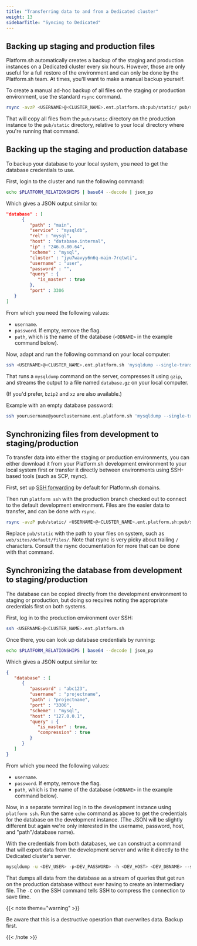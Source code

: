 ```yaml
---
title: "Transferring data to and from a Dedicated cluster"
weight: 13
sidebarTitle: "Syncing to Dedicated"
---
```


## Backing up staging and production files

Platform.sh automatically creates a backup of the staging and production instances on a Dedicated cluster every six hours.
However, those are only useful for a full restore of the environment and can only be done by the Platform.sh team.
At times, you'll want to make a manual backup yourself.

To create a manual ad-hoc backup of all files on the staging or production environment, use the standard `rsync` command.

```bash
rsync -avzP <USERNAME>@<CLUSTER_NAME>.ent.platform.sh:pub/static/ pub/static/
```

That will copy all files from the `pub/static` directory on the production instance to the `pub/static` directory,
relative to your local directory where you're running that command.

## Backing up the staging and production database

To backup your database to your local system, you need to get the database credentials to use.

First, login to the cluster and run the following command:

```bash
echo $PLATFORM_RELATIONSHIPS | base64 --decode | json_pp
```

Which gives a JSON output similar to:

```json
"database" : [
      {
         "path" : "main",
         "service" : "mysqldb",
         "rel" : "mysql",
         "host" : "database.internal",
         "ip" : "246.0.80.64",
         "scheme" : "mysql",
         "cluster" : "jyu7wavyy6n6q-main-7rqtwti",
         "username" : "user",
         "password" : "",
         "query" : {
            "is_master" : true
         },
         "port" : 3306
   }
]
```

From which you need the following values:
- `username`.
- `password`. If empty, remove the flag.
- `path`, which is the name of the database (`<DBNAME>` in the example command below).

Now, adapt and run the following command on your local computer:

```bash
ssh <USERNAME>@<CLUSTER_NAME>.ent.platform.sh 'mysqldump --single-transaction -u <USERNAME> -p<PASSWORD> -h database.internal <DBNAME> | gzip' > database.gz
```

That runs a `mysqldump` command on the server, compresses it using `gzip`,
and streams the output to a file named `database.gz` on your local computer.

(If you'd prefer, `bzip2` and `xz` are also available.)

Example with an empty database password:
```bash
ssh yourusername@yourclustername.ent.platform.sh 'mysqldump --single-transaction -u user -h database.internal main | gzip' > database.gz
```


## Synchronizing files from development to staging/production

To transfer data into either the staging or production environments,
you can either download it from your Platform.sh development environment to your local system first
or transfer it directly between environments using SSH-based tools (such as SCP, rsync).

First, set up [SSH forwarding](./ssh/ssh-keys.md#forwarding-keys-by-default) by default for Platform.sh domains.

Then run `platform ssh` with the production branch checked out to connect to the default development environment.
Files are the easier data to transfer, and can be done with `rsync`.

```bash
rsync -avzP pub/static/ <USERNAME>@<CLUSTER_NAME>.ent.platform.sh:pub/static/
```

Replace `pub/static` with the path to your files on system, such as `web/sites/default/files/`.
Note that rsync is very picky about trailing `/` characters.
Consult the rsync documentation for more that can be done with that command.

## Synchronizing the database from development to staging/production

The database can be copied directly from the development environment to staging or production,
but doing so requires noting the appropriate credentials first on both systems.

First, log in to the production environment over SSH:

```bash
ssh <USERNAME>@<CLUSTER_NAME>.ent.platform.sh
```

Once there, you can look up database credentials by running:

```bash
echo $PLATFORM_RELATIONSHIPS | base64 --decode | json_pp
```

Which gives a JSON output similar to:

```json
{
   "database" : [
      {
         "password" : "abc123",
         "username" : "projectname",
         "path" : "projectname",
         "port" : "3306",
         "scheme" : "mysql",
         "host" : "127.0.0.1",
         "query" : {
            "is_master" : true,
            "compression" : true
         }
      }
   ]
}
```

From which you need the following values:
- `username`.
- `password`. If empty, remove the flag.
- `path`, which is the name of the database (`<DBNAME>` in the example command below).

Now, in a separate terminal log in to the development instance using `platform ssh`.
Run the same `echo` command as above to get the credentials for the database on the development instance.
(The JSON will be slightly different but again we're only interested in the username, password, host, and "path"/database name).

With the credentials from both databases,
we can construct a command that will export data from the development server
and write it directly to the Dedicated cluster's server.

```bash
mysqldump -u <DEV_USER> -p<DEV_PASSWORD> -h <DEV_HOST> <DEV_DBNAME> --single-transaction | ssh -C <USERNAME>@<CLUSTER_NAME>.ent.platform.sh 'mysql -u <PROD_USER> -p<PROD_PASSWORD> -h <PROD_HOST> <PROD_DBNAME>'
```

That dumps all data from the database as a stream of queries
that get run on the production database without ever having to create an intermediary file.
The `-C` on the SSH command tells SSH to compress the connection to save time.

{{< note theme="warning" >}}

Be aware that this is a destructive operation that overwrites data.
Backup first.

{{< /note >}}

